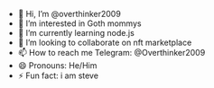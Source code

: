 - 👋 Hi, I’m @overthinker2009
- 👀 I’m interested in Goth mommys
- 🌱 I’m currently learning node.js
- 💞️ I’m looking to collaborate on nft marketplace
- 📫 How to reach me Telegram: @Overthinker2009 
- 😄 Pronouns: He/Him
- ⚡ Fun fact: i am steve

<!---
overthinker2009/overthinker2009 is a ✨ special ✨ repository because its `README.md` (this file) appears on your GitHub profile.
You can click the Preview link to take a look at your changes.
--->
